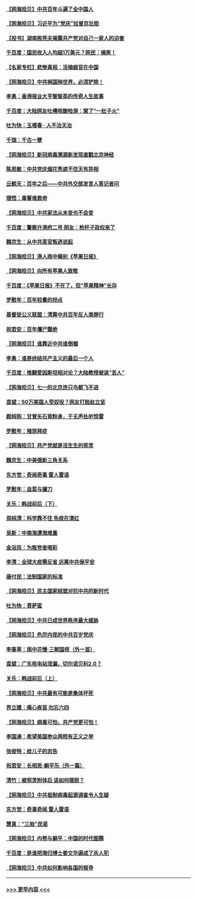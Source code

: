 #### [【网海拾贝】中共百年斗遍了全中国人](../pages/nsc993/n13060020.md?t=07011901) 
#### [【网海拾贝】习近平为“党庆”拉普京壮胆](../pages/nsc993/n13057781.md?t=07011901) 
#### [【投书】湖南殷亮夫揭露共产党对自己一家人的迫害](../pages/nsc993/n13057744.md?t=07011901) 
#### [千百度：国民收入人均超1万美元？网民：搞笑！](../pages/nsc993/n13057692.md?t=07011901) 
#### [【名家专栏】悲惨真相：活摘器官在中国](../pages/nsc993/n13056611.md?t=07011901) 
#### [【网海拾贝】中共祸国殃世界，必须铲除！](../pages/nsc993/n13056011.md?t=07011901) 
#### [李勇：香港报业大亨黎智英的传奇人生故事](../pages/nsc993/n13055258.md?t=07011901) 
#### [千百度：大陆网友吐槽核酸检测：窝了“一肚子火”](../pages/nsc993/n13055194.md?t=07011901) 
#### [吐为快：玉楼春 · 人不治天治](../pages/nsc993/n13054028.md?t=07011901) 
#### [千瑞：千古一孽](../pages/nsc993/n13054016.md?t=07011901) 
#### [【网海拾贝】新冠病毒溯源新发现直戳北京神经](../pages/nsc993/n13052425.md?t=07011901) 
#### [陈思敏：中共党庆烟花秀遮不住天有异相](../pages/nsc993/n13052020.md?t=07011901) 
#### [云鹤天：百年之后——中共外交部发言人答记者问](../pages/nsc993/n13051604.md?t=07011901) 
#### [理悟：毒誓难救命](../pages/nsc993/n13051601.md?t=07011901) 
#### [【网海拾贝】中共家法从未变也不会变](../pages/nsc993/n13050366.md?t=07011901) 
#### [千百度：警察升港府二号 网友：枪杆子政权来了](../pages/nsc993/n13050261.md?t=07011901) 
#### [魏京生：从中共高官叛逃说起](../pages/nsc993/n13048997.md?t=07011901) 
#### [【网海拾贝】港人雨中痛别《苹果日报》](../pages/nsc993/n13048941.md?t=07011901) 
#### [【网海拾贝】向所有苹果人致敬](../pages/nsc993/n13046795.md?t=07011901) 
#### [千百度：《苹果日报》不在了，但“苹果精神”长存](../pages/nsc993/n13046703.md?t=07011901) 
#### [罗慰年：百年较量的拐点](../pages/nsc993/n13046542.md?t=07011901) 
#### [基督徒公义联盟：清算中共百年反人类罪行](../pages/nsc993/n13046499.md?t=07011901) 
#### [祝君安：百年僵尸罄绝](../pages/nsc993/n13045595.md?t=07011901) 
#### [【网海拾贝】谁靠近中共谁倒楣](../pages/nsc993/n13044667.md?t=07011901) 
#### [李勇：谁是终结共产主义的最后一个人](../pages/nsc993/n13044397.md?t=07011901) 
#### [千百度：推翻爱因斯坦相对论？大陆教授被讽“丢人”](../pages/nsc993/n13043908.md?t=07011901) 
#### [【网海拾贝】七一的北京连只鸟都飞不进](../pages/nsc993/n13041377.md?t=07011901) 
#### [袁斌：50万美国人受奴役？网友打脸赵立坚](../pages/nsc993/n13041330.md?t=07011901) 
#### [颜纯钩：甘冒矢石竟粉身，于无声处听惊雷](../pages/nsc993/n13041140.md?t=07011901) 
#### [罗慰年：猪崇拜症](../pages/nsc993/n13041071.md?t=07011901) 
#### [【网海拾贝】共产党就是活生生的邪灵](../pages/nsc993/n13036627.md?t=07011901) 
#### [魏京生：中美俄新三角关系](../pages/nsc993/n13035986.md?t=07011901) 
#### [东方觉：奇闻奇事 雷人雷语](../pages/nsc993/n13035878.md?t=07011901) 
#### [罗慰年：韭菜与镰刀](../pages/nsc993/n13034374.md?t=07011901) 
#### [关乐：韩战前后（下）](../pages/nsc993/n13034113.md?t=07011901) 
#### [郑纯清：科学靠不住 免疫在漂红](../pages/nsc993/n13034093.md?t=07011901) 
#### [吴新：中南海遭海难重](../pages/nsc993/n13034084.md?t=07011901) 
#### [金浴凤：为叛党者喝彩](../pages/nsc993/n13034058.md?t=07011901) 
#### [李清：全球大疫需反省 远离中共保平安](../pages/nsc993/n13033784.md?t=07011901) 
#### [唐付民：法制国家的标准](../pages/nsc993/n13032944.md?t=07011901) 
#### [【网海拾贝】民主国家结盟对抗中共的新时代](../pages/nsc993/n13031717.md?t=07011901) 
#### [吐为快：菩萨蛮](../pages/nsc993/n13030033.md?t=07011901) 
#### [【网海拾贝】中共已成世界秩序最大威胁](../pages/nsc993/n13028138.md?t=07011901) 
#### [【网海拾贝】色厉内荏的中共百岁党庆](../pages/nsc993/n13025582.md?t=07011901) 
#### [李春草：雨中花慢‧三朝国师（外一首）](../pages/nsc993/n13025567.md?t=07011901) 
#### [袁斌：广东核电站泄漏，切尔诺贝利2.0？](../pages/nsc993/n13025475.md?t=07011901) 
#### [关乐：韩战前后（上）](../pages/nsc993/n13025387.md?t=07011901) 
#### [【网海拾贝】中共最有可能是集体坏死](../pages/nsc993/n13023101.md?t=07011901) 
#### [界立建：痛心疾首 勿忘六四](../pages/nsc993/n13022339.md?t=07011901) 
#### [【网海拾贝】病毒可怕，共产党更可怕！](../pages/nsc993/n13020728.md?t=07011901) 
#### [李国涛：希望美国参众两院有正义之举](../pages/nsc993/n13020674.md?t=07011901) 
#### [张彼特：给儿子的忠告](../pages/nsc993/n13018934.md?t=07011901) 
#### [祝君安：长相思‧躺平乐（外一篇）](../pages/nsc993/n13018923.md?t=07011901) 
#### [清竹：被邪灵附体后 该如何摆脱？](../pages/nsc993/n13018877.md?t=07011901) 
#### [【网海拾贝】中共抵制病毒起源调查令人生疑](../pages/nsc993/n13017785.md?t=07011901) 
#### [东方觉：奇事奇闻 雷人雷语](../pages/nsc993/n13017577.md?t=07011901) 
#### [慧真：“三胎”民谣](../pages/nsc993/n13017394.md?t=07011901) 
#### [【网海拾贝】内卷与躺平：中国的时代图腾](../pages/nsc993/n13016128.md?t=07011901) 
#### [千百度：是谁把海归博士姜文华逼成了杀人犯](../pages/nsc993/n13015218.md?t=07011901) 
#### [【网海拾贝】中共如何影响各国的报导](../pages/nsc993/n13012599.md?t=07011901) 

----
#### [ >>> 更早内容 <<< ](../indexes/nsc993-earlier.md)
